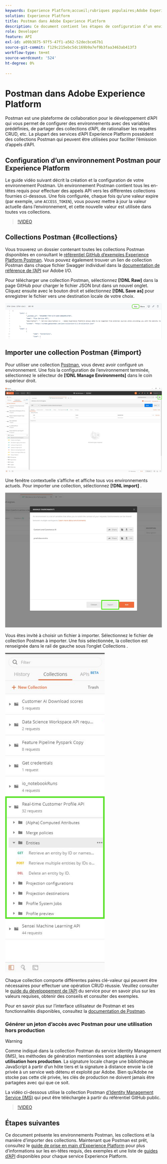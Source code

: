 ```yaml
---
keywords: Experience Platform;accueil;rubriques populaires;Adobe Experience Platform;guide de l’api;guide de l’api platform;présentation de platform;guide du développeur
solution: Experience Platform
title: Postman dans Adobe Experience Platform
description: Ce document contient les étapes de configuration d’un environnement Postman, d’importation de collections Postman et d’une liste des collections disponibles pour chaque service Experience Platform.
role: Developer
feature: API
exl-id: a09b3875-97f5-47f1-a562-52decbce67b1
source-git-commit: f129c215ebc5dc169b9a7ef9b3faa3463ab413f3
workflow-type: tm+mt
source-wordcount: '524'
ht-degree: 0%

---
```


# Postman dans Adobe Experience Platform

Postman est une plateforme de collaboration pour le développement d’API qui vous permet de configurer des environnements avec des variables prédéfinies, de partager des collections d’API, de rationaliser les requêtes CRUD, etc. La plupart des services d’API Experience Platform possèdent des collections Postman qui peuvent être utilisées pour faciliter l’émission d’appels d’API.

## Configuration d’un environnement Postman pour Experience Platform

Le guide vidéo suivant décrit la création et la configuration de votre environnement Postman. Un environnement Postman contient tous les en-têtes requis pour effectuer des appels API vers les différentes collections fournies ci-dessous. Une fois configurée, chaque fois qu’une valeur expire (par exemple, une `ACCESS_TOKEN`), vous pouvez mettre à jour la valeur actuelle dans l’environnement, et cette nouvelle valeur est utilisée dans toutes vos collections.

>[!VIDEO](https://video.tv.adobe.com/v/28832)

## Collections Postman {#collections}

Vous trouverez un dossier contenant toutes les collections Postman disponibles en consultant le [référentiel GitHub d’exemples Experience Platform Postman](https://github.com/adobe/experience-platform-postman-samples/tree/master/apis/experience-platform). Vous pouvez également trouver un lien de collection Postman dans chaque fichier Swagger individuel dans la [documentation de référence de l’API](https://www.adobe.com/go/platform-api-reference-en) sur Adobe I/O.

Pour télécharger une collection Postman, sélectionnez **[!DNL Raw]** dans la page GitHub pour charger le fichier JSON brut dans un nouvel onglet. Cliquez ensuite avec le bouton droit et sélectionnez **[!DNL Save as]** pour enregistrer le fichier vers une destination locale de votre choix.

![JSON brut](./images/api-guide/raw-collection.PNG)

## Importer une collection Postman {#import}

Pour utiliser une collection [Postman](#collections), vous devez avoir configuré un environnement. Une fois la configuration de l’environnement terminée, sélectionnez le sélecteur de **[!DNL Manage Environments]** dans le coin supérieur droit.

![gérer le sélecteur d’environnement](./images/api-guide/environment-selector.png)

Une fenêtre contextuelle s’affiche et affiche tous vos environnements actuels. Pour importer une collection, sélectionnez **[!DNL import]** .

![bouton importer](./images/api-guide/import-collection.png)

Vous êtes invité à choisir un fichier à importer. Sélectionnez le fichier de collection Postman à importer. Une fois sélectionnée, la collection est renseignée dans le rail de gauche sous l’onglet Collections .

![collection renseignée](./images/api-guide/imported-collection.png)

Chaque collection comporte différentes paires clé-valeur qui peuvent être nécessaires pour effectuer une opération CRUD réussie. Veuillez consulter le [guide du développement de l’API](api-guide.md#api-guides) du service pour en savoir plus sur les valeurs requises, obtenir des conseils et consulter des exemples.

Pour en savoir plus sur l’interface utilisateur de Postman et ses fonctionnalités disponibles, consultez la [documentation de Postman](https://learning.postman.com/docs/getting-started/navigating-postman/).

### Générer un jeton d’accès avec Postman pour une utilisation hors production

>[!WARNING]
>
>Comme indiqué dans la collection Postman du service Identity Management (IMS), les méthodes de génération mentionnées sont adaptées à une **utilisation hors production**. La signature locale charge une bibliothèque JavaScript à partir d’un hôte tiers et la signature à distance envoie la clé privée à un service web détenu et exploité par Adobe. Bien qu’Adobe ne stocke pas cette clé privée, les clés de production ne doivent jamais être partagées avec qui que ce soit.

La vidéo ci-dessous utilise la collection Postman [d’Identity Management Service (IMS)](https://github.com/adobe/experience-platform-postman-samples/blob/master/apis/ims/Identity%20Management%20Service.postman_collection.json) qui peut être téléchargée à partir du référentiel GitHub public.

>[!VIDEO](https://video.tv.adobe.com/v/29698/?quality=12&learn=on)

## Étapes suivantes

Ce document présente les environnements Postman, les collections et la manière d’importer des collections. Maintenant que Postman est prêt, consultez le [guide de prise en main d’Experience Platform](api-guide.md) pour plus d’informations sur les en-têtes requis, des exemples et une liste de [guides d’API](api-guide.md#api-guides) disponibles pour chaque service Experience Platform.
